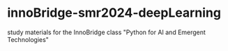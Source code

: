 # innoBridge-smr2024-deepLearning
study materials for the InnoBridge class "Python for AI and Emergent Technologies"
